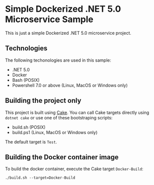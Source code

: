 # Simple Dockerized .NET 5.0 Microservice Sample

This is just a simple Dockerized .NET 5.0 microservice project.

## Technologies

The following techonologies are used in this sample:

* .NET 5.0
* Docker
* Bash (POSIX)
* Powershell 7.0 or above (Linux, MacOS or Windows only)

## Building the project only

This project is built using [Cake](https://cakebuild.net). You can call
Cake targets directly using `dotnet cake` or use one of these bootstraping scripts:

* build.sh (POSIX)
* build.ps1 (Linux, MacOS or Windows only)

The default target is `Test`.

## Building the Docker container image

To build the docker container, execute the Cake target `Docker-Build`:

    ./build.sh --target=Docker-Build
